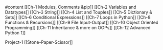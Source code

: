 #content
[[Ch-1 Modules, Comments &pip]]
[[Ch-2 Variables and Datatypes]]
[[Ch-3 String]]
[[Ch-4 List and Touples]]
[[Ch-5 Dictionary & Sets]]
[[Ch-6 Conditional Expressions]]
[[Ch-7 Loops in Python]]
[[Ch-8 Functions & Recursions]]
[[Ch-9 File Input-Output]]
[[Ch-10 Object Oriented Programming]]
[[Ch-11 Inheritance & more on OOPs]]
[[Ch-12 Advanced Python 1]]


Project-1 [[Stone-Paper-Scissor]]
